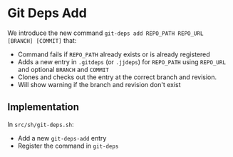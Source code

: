 # Git Deps Add

We introduce the new command  `git-deps add REPO_PATH REPO_URL [BRANCH] [COMMIT]` that:

- Command fails if `REPO_PATH` already exists or is already registered
- Adds a new entry in `.gitdeps` (or `.jjdeps`) for `REPO_PATH` using `REPO_URL` and
  optional `BRANCH` and `COMMIT`
- Clones and checks out the entry at the correct branch and revision.
- Will show warning if the branch and revision don't exist

## Implementation

In `src/sh/git-deps.sh`:

- Add a new `git-deps-add` entry
- Register the command in `git-deps`

